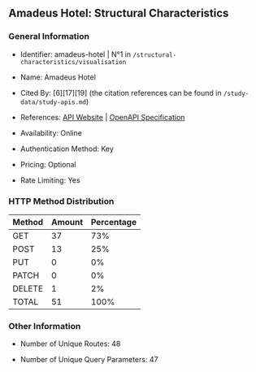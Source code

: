 ## Amadeus Hotel: Structural Characteristics

### General Information

- Identifier: amadeus-hotel | N°1 in `/structural-characteristics/visualisation`

- Name: Amadeus Hotel

- Cited By: [6][17][19] (the citation references can be found in `/study-data/study-apis.md`)

- References: [API Website](https://developers.amadeus.com/self-service/category/hotels) | [OpenAPI Specification](https://www.postman.com/amadeus4dev/amadeus-for-developers-s-public-workspace/collection/kquqijj/amadeus-for-developers)

- Availability: Online

- Authentication Method: Key

- Pricing: Optional

- Rate Limiting: Yes

### HTTP Method Distribution

| Method | Amount | Percentage |
|--------|--------|------------|
| GET | 37 | 73% |
| POST | 13 | 25% |
| PUT | 0 | 0% |
| PATCH | 0 | 0% |
| DELETE | 1 | 2% |
| TOTAL | 51 | 100% |

### Other Information

- Number of Unique Routes: 48

- Number of Unique Query Parameters: 47
